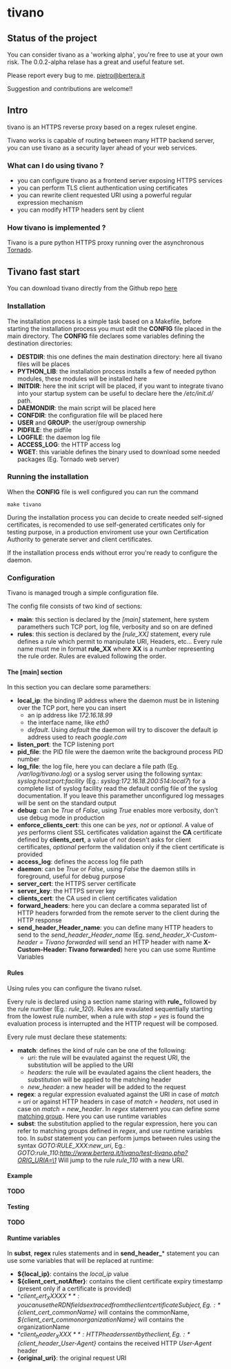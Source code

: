 # tivano

## Status of the project

You can consider tivano as a 'working alpha', you're free to use at your own risk. The 0.0.2-alpha relase has a great and useful feature set.

Please report every bug to me. pietro@bertera.it

Suggestion and contributions are welcome!!

## Intro

tivano is an HTTPS reverse proxy based on a regex ruleset engine.

Tivano works is capable of routing between many HTTP backend server, you can use tivano as a security layer ahead of your web services.

### What can I do using tivano ?

- you can configure tivano as a frontend server exposing HTTPS services
- you can perform TLS client authentication using certificates
- you can rewrite client requested URI using a powerful regular expression mechanism
- you can modify HTTP headers sent by client

### How tivano is implemented ? 

Tivano is a pure python HTTPS proxy running over the asynchronous [Tornado](http://www.tornadoweb.org).

## Tivano fast start

You can download tivano directly from the Github repo [here](https://github.com/pbertera/tivano/archive/v0.0.2-alpha.tar.gz)

### Installation

The installation process is a simple task based on a Makefile, before starting the installation process you must edit the **CONFIG** file placed in the main directory.
The **CONFIG** file declares some variables defining the destination directories:

- **DESTDIR**: this one defines the main destination directory: here all tivano files will be places
- **PYTHON_LIB**: the installation process installs a few of needed python modules, these modules will be installed here
- **INITDIR**: here the init script will be placed, if you want to integrate tivano into your startup system can be useful to declare here the */etc/init.d/* path.
- **DAEMONDIR**: the main script will be placed here
- **CONFDIR**: the configuration file will be placed here
- **USER** and **GROUP**: the user/group ownership
- **PIDFILE**: the pidfile
- **LOGFILE**: the daemon log file
- **ACCESS_LOG**: the HTTP access log
- **WGET**: this variable defines the binary used to download some needed packages (Eg. Tornado web server)

### Running the installation

When the **CONFIG** file is well configured you can run the command

    make tivano
    
During the installation process you can decide to create needed self-signed certificates, is recomended to use self-generated certificates only for testing purpose, in a production enviroment use your own Certification Authority to generate server and client certificates.

If the installation process ends without error you're ready to configure the daemon.

### Configuration

Tivano is managed trough a simple configuration file.

The config file consists of two kind of sections:

- **main**: this section is declared by the *[main]* statement, here system paramethers such TCP port, log file, verbosity and so on are defined
- **rules**: this section is declared by the *[rule_XX]* statement, every rule defines a rule which permit to manipulate URI, Headers, etc… Every rule name must me in format **rule_XX** where **XX** is a number representing the rule order. Rules are evalued following the order.

#### The [main] section

In this section you can declare some paramethers:

- **local_ip**: the binding IP address where the daemon must be in listening over the TCP port, here you can insert
  - an ip address like *172.16.18.99*
  - the interface name, like *eth0*
  - *default*. Using *default* the daemon will try to discover the default ip address used to reach *google.com*
- **listen_port**: the TCP listening port
- **pid_file**: the PID file were the daemon write the background process PID number
- **log_file**: the log file, here you can declare a file path (Eg. */var/log/tivano.log*) or a syslog server using the following syntax: *syslog:host:port:facility* (Eg.: *syslog:172.16.18.200:514:local7*) for a complete list of syslog facility read the default config file of the syslog documentation. If you leave this paramether unconfigured log messages will be sent on the standard output
- **debug**: can be *True* of *False*, using *True* enables more verbosity, don't use debug mode in production
- **enforce_clients_cert**: this one can be *yes*, *not* or *optional*. A value of *yes* performs client SSL certificates validation against the **CA** certificate defined by **clients_cert**, a value of *not* doesn't asks for client certificates, *optional* perform the validation only if the client certificate is provided
- **access_log**: defines the access log file path
- **daemon**: can be *True* or *False*, using *False* the daemon stills in foreground, useful for debug purpose
- **server_cert**: the HTTPS server certificate
- **server_key**: the HTTPS server key
- **clients_cert**: the CA used in client certificates validation
- **forward_headers**: here you can declare a comma separated list of HTTP headers forwrded from the remote server to the client during the HTTP response
- **send_header_Header_name**: you can define many HTTP headers to send to the *send_header_Header_name* (Eg. *send_header_X-Custom-header = Tivano forwarded* will send an HTTP header with name **X-Custom-Header: Tivano forwarded**) here you can use some Runtime Variables

#### Rules

Using rules you can configure the tivano rulset.

Every rule is declared using a section name staring with **rule_** followed by the rule number (Eg.: *rule_120*). Rules are evaulated sequentially starting from the lowest rule number, when a rule with *stop = yes* is found the evaluation process is interrupted and the HTTP request will be composed.

Every rule must declare these statements:

- **match**: defines the kind of rule can be one of the following:
  - *uri*: the rule will be evaulated against the request URI, the substitution will be applied to the URI
  - *headers*: the rule will be evaulated agains the client headers, the substitution will be applied to the matching header
  - *new_header*: a new header will be added to the request
- **regex**: a regular expression evaluated against the URI in case of *match = uri* or against HTTP headers in case of *match = headers*, not used in case on *match = new_header*. In *regex* statement you can define some [matching group](http://docs.python.org/2/howto/regex.html#grouping). Here you can use runtime variables
- **subst**: the substitution applied to the regular expression, here you can refer to matching groups defined in *regex*, and use runtime variables too. In *subst* statement you can perform jumps between rules using the syntax *GOTO:RULE_XXX:new_uri*, Eg.: *GOTO:rule_110:http://www.bertera.it/tivano/test-tivano.php?ORIG_URIA=\1* Will jump to the rule *rule_110* with a new URI. 

#### Example

**TODO**

#### Testing

**TODO**


#### Runtime variables

In **subst**, **regex** rules statements and in **send_header_*** statement you can use some variables that will be replaced at runtime:

- **${local_ip}**: contains the *local_ip* value
- **${client_cert_notAfter}**: contains the client certificate expiry timestamp (present only if a certificate is provided)
- **${client_cert_XXXXX}**: you can use the RDN fields extraced from the client certificate Subject, Eg.: *${client_cert_commonName}* will contains the commonName, *${client_cert_commonorganizationName}* will contains the organizationName
- **${client_header_XXXX}**: HTTP headers sent by the client, Eg.: *${client_header_User-Agent}* contains the received HTTP *User-Agent* header
- **{original_uri}**: the original request URI
